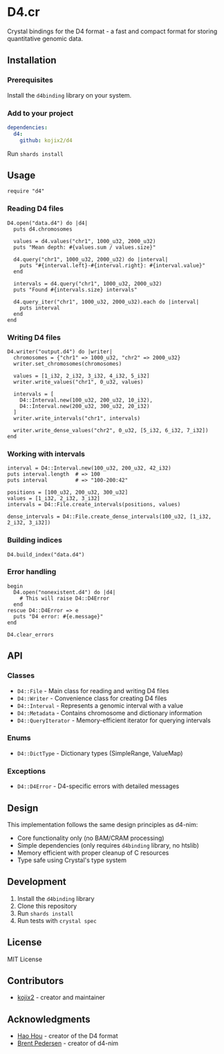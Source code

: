 # D4.cr

Crystal bindings for the D4 format - a fast and compact format for storing quantitative genomic data.

## Installation

### Prerequisites

Install the `d4binding` library on your system.

### Add to your project

```yaml
dependencies:
  d4:
    github: kojix2/d4
```

Run `shards install`

## Usage

```crystal
require "d4"
```

### Reading D4 files

```crystal
D4.open("data.d4") do |d4|
  puts d4.chromosomes
  
  values = d4.values("chr1", 1000_u32, 2000_u32)
  puts "Mean depth: #{values.sum / values.size}"
  
  d4.query("chr1", 1000_u32, 2000_u32) do |interval|
    puts "#{interval.left}-#{interval.right}: #{interval.value}"
  end
  
  intervals = d4.query("chr1", 1000_u32, 2000_u32)
  puts "Found #{intervals.size} intervals"
  
  d4.query_iter("chr1", 1000_u32, 2000_u32).each do |interval|
    puts interval
  end
end
```

### Writing D4 files

```crystal
D4.writer("output.d4") do |writer|
  chromosomes = {"chr1" => 1000_u32, "chr2" => 2000_u32}
  writer.set_chromosomes(chromosomes)
  
  values = [1_i32, 2_i32, 3_i32, 4_i32, 5_i32]
  writer.write_values("chr1", 0_u32, values)
  
  intervals = [
    D4::Interval.new(100_u32, 200_u32, 10_i32),
    D4::Interval.new(200_u32, 300_u32, 20_i32)
  ]
  writer.write_intervals("chr1", intervals)
  
  writer.write_dense_values("chr2", 0_u32, [5_i32, 6_i32, 7_i32])
end
```

### Working with intervals

```crystal
interval = D4::Interval.new(100_u32, 200_u32, 42_i32)
puts interval.length  # => 100
puts interval         # => "100-200:42"

positions = [100_u32, 200_u32, 300_u32]
values = [1_i32, 2_i32, 3_i32]
intervals = D4::File.create_intervals(positions, values)

dense_intervals = D4::File.create_dense_intervals(100_u32, [1_i32, 2_i32, 3_i32])
```

### Building indices

```crystal
D4.build_index("data.d4")
```

### Error handling

```crystal
begin
  D4.open("nonexistent.d4") do |d4|
    # This will raise D4::D4Error
  end
rescue D4::D4Error => e
  puts "D4 error: #{e.message}"
end

D4.clear_errors
```

## API

### Classes

- `D4::File` - Main class for reading and writing D4 files
- `D4::Writer` - Convenience class for creating D4 files
- `D4::Interval` - Represents a genomic interval with a value
- `D4::Metadata` - Contains chromosome and dictionary information
- `D4::QueryIterator` - Memory-efficient iterator for querying intervals

### Enums

- `D4::DictType` - Dictionary types (SimpleRange, ValueMap)

### Exceptions

- `D4::D4Error` - D4-specific errors with detailed messages

## Design

This implementation follows the same design principles as d4-nim:

- Core functionality only (no BAM/CRAM processing)
- Simple dependencies (only requires `d4binding` library, no htslib)
- Memory efficient with proper cleanup of C resources
- Type safe using Crystal's type system

## Development

1. Install the `d4binding` library
2. Clone this repository
3. Run `shards install`
4. Run tests with `crystal spec`

## License

MIT License

## Contributors

- [kojix2](https://github.com/kojix2) - creator and maintainer

## Acknowledgments

- [Hao Hou](https://github.com/38) - creator of the D4 format
- [Brent Pedersen](https://github.com/brentp) - creator of d4-nim
